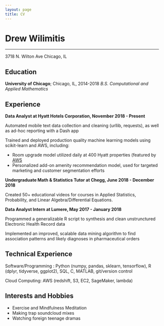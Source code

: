 ```yaml
---
layout: page
title: CV
---
```


Drew Wilimitis
============

----------------
3718 N. Wilton Ave
Chicago, IL


Education
---------
**University of Chicago**; Chicago, IL, 2014-2018
*B.S. Computational and Applied Mathematics*


Experience
----------

**Data Analyst at Hyatt Hotels Corporation, November 2018 - Present**

Automated mobile text data collection and cleaning (urllib, requests), as well as ad-hoc reporting with a Dash app 

Trained and deployed production quality machine learning models using scikit-learn and AWS, including:

* Room upgrade model utilized daily at 400 Hyatt properties (featured by [AWS](https://aws.amazon.com/travel-and-hospitality/personalization/)
* Personalized add-on amenity recommendation model, used for targeted marketing and customer segmentation efforts


**Undergraduate Math & Statistics Tutor at Chegg, June 2018 - December 2018**

Created 50+ educational videos for courses in Applied Statistics, Probability, and Linear Algebra/Differential Equations.


**Data Analyst Intern at Lumere, May 2017 - January 2018**

Programmed a generalizable R script to synthesis and clean unstrunctured Electronic Health Record data

Implemented an improved, scalable data mining algorithm to find association patterns and likely diagnoses in pharmaceutical orders


Technical Experience
--------------------

Software/Programming : Python (numpy, pandas, sklearn, tensorflow), R (dplyr, tidyverse, ggplot2), SQL, C, MATLAB, git/version control

Cloud Computing: AWS (redshift, S3, EC2, SageMaker, lambda)


Interests and Hobbies
----------------------------------------

* Exercise and Mindfulness Meditation
* Making trap soundcloud mixes
* Watching foreign teenage dramas
